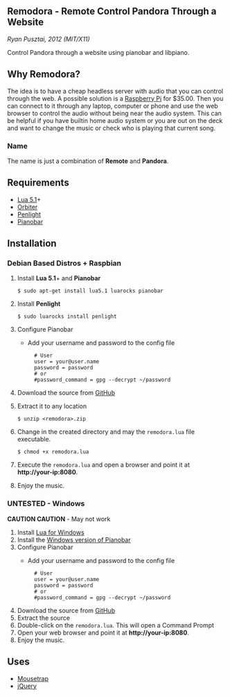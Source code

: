 ## Remodora - Remote Control Pandora Through a Website

_Ryan Pusztai, 2012 (MIT/X11)_

Control Pandora through a website using pianobar and libpiano.

## Why Remodora?

The idea is to have a cheap headless server with audio that you can control through the web. A possible
solution is a [Raspberry Pi](http://www.raspberrypi.org/) for $35.00. Then you can connect to it
through any laptop, computer or phone and use the web browser to control the audio without being near the
audio system. This can be helpful if you have builtin home audio system or you are out on the deck and want to
change the music or check who is playing that current song.

### Name

The name is just a combination of **Remote** and **Pandora**.

## Requirements

* [Lua 5.1](http://lua.org)+
* [Orbiter](http://github.com/stevedonovan/Orbiter)
* [Penlight](http://stevedonovan.github.com/Penlight/)
* [Pianobar](http://github.com/PromyLOPh/pianobar)

## Installation

### Debian Based Distros + Raspbian

1. Install **Lua 5.1**+ and **Pianobar**

	`$ sudo apt-get install lua5.1 luarocks pianobar`
2. Install **Penlight**

	`$ sudo luarocks install penlight`
3. Configure Pianobar
	* Add your username and password to the config file
	
			# User
			user = your@user.name
			password = password
			# or
			#password_command = gpg --decrypt ~/password

4. Download the source from [GitHub](https://github.com/rjpcomputing/Remodora/archive/master.zip)
5. Extract it to any location

	`$ unzip <remodora>.zip`
6. Change in the created directory and may the `remodora.lua` file executable.

	`$ chmod +x remodora.lua`
7. Execute the `remodora.lua` and open a browser and point it at **http://your-ip:8080**.
8. Enjoy the music.

### UNTESTED - Windows

**CAUTION CAUTION** - May not work

1. Install [Lua for Windows](http://code.google.com/p/luaforwindows/)
2. Install the [Windows version of Pianobar](https://github.com/thedmd/pianobar-windows)
3. Configure Pianobar
	* Add your username and password to the config file
	
			# User
			user = your@user.name
			password = password
			# or
			#password_command = gpg --decrypt ~/password
2. Download the source from [GitHub](https://github.com/rjpcomputing/Remodora/archive/master.zip)
3. Extract the source
4. Double-click on the `remodora.lua`. This will open a Command Prompt
5. Open your web browser and point it at **http://your-ip:8080**.
6. Enjoy the music.

## Uses

* [Mousetrap](http://github.com/ccampbell/mousetrap)
* [jQuery](http://jquery.com/)
